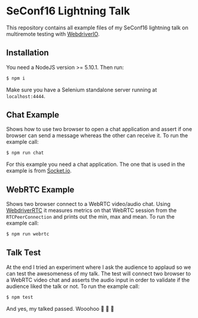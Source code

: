 SeConf16 Lightning Talk
=======================

This repository contains all example files of my SeConf16 lightning talk on multiremote testing with [WebdriverIO](http://webdriver.io/).

## Installation

You need a NodeJS version >= 5.10.1. Then run:

```sh
$ npm i
```

Make sure you have a Selenium standalone server running at `localhost:4444`.

## Chat Example

Shows how to use two browser to open a chat application and assert if one browser can send a message whereas the other can receive it. To run the example call:

```sh
$ npm run chat
```

For this example you need a chat application. The one that is used in the example is from [Socket.io](https://github.com/socketio/socket.io/tree/master/examples/chat).

## WebRTC Example

Shows two browser connect to a WebRTC video/audio chat. Using [WebdriverRTC](https://github.com/webdriverio/webdriverrtc) it measures metrics on that WebRTC session from the `RTCPeerConnection` and prints out the min, max and mean. To run the example call:

```sh
$ npm run webrtc
```

## Talk Test

At the end I tried an experiment where I ask the audience to applaud so we can test the awesomeness of my talk. The test will connect two browser to a WebRTC video chat and asserts the audio input in order to validate if the audience liked the talk or not. To run the example call:

```sh
$ npm test
```

And yes, my talked passed. Wooohoo 👏 👏 👏

